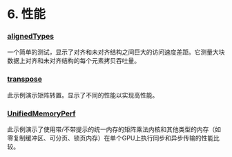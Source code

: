 # 6. 性能  


### [alignedTypes](./alignedTypes)    
一个简单的测试，显示了对齐和未对齐结构之间巨大的访问速度差距。它测量大块数据上对齐和未对齐结构的每个元素拷贝吞吐量。

### [transpose](./transpose)

此示例演示矩阵转置。显示了不同的性能以实现高性能。

### [UnifiedMemoryPerf](./UnifiedMemoryPerf)   

此示例演示了使用带/不带提示的统一内存的矩阵乘法内核和其他类型的内存（如零复制缓冲区、可分页、锁页内存）在单个GPU上执行同步和异步传输的性能比较。

